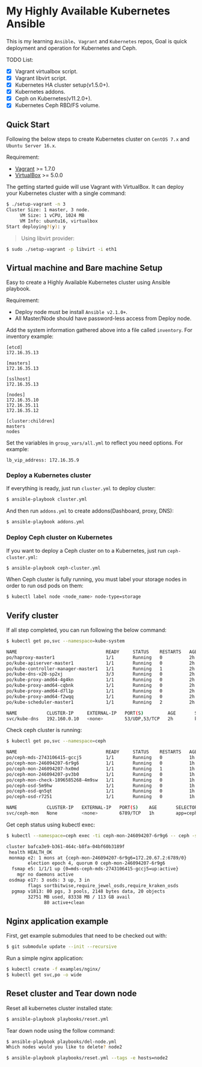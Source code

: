 # My Highly Available Kubernetes Ansible
This is my learning `Ansible`、`Vagrant` and `Kubernetes` repos, Goal is quick deployment and operation for Kubernetes and Ceph.

TODO List:
- [x] Vagrant virtualbox script.
- [x] Vagrant libvirt script.
- [x] Kubernetes HA cluster setup(v1.5.0+).
- [x] Kubernetes addons.
- [x] Ceph on Kubernetes(v11.2.0+).
- [x] Kubernetes Ceph RBD/FS volume.

## Quick Start
Following the below steps to create Kubernetes cluster on `CentOS 7.x` and `Ubuntu Server 16.x`.

Requirement:
* [Vagrant](https://www.vagrantup.com/downloads.html) >= 1.7.0
* [VirtualBox](https://www.virtualbox.org/wiki/Downloads) >= 5.0.0

The getting started guide will use Vagrant with VirtualBox. It can deploy your Kubernetes cluster with a single command:
```sh
$ ./setup-vagrant -n 3
Cluster Size: 1 master, 3 node.
     VM Size: 1 vCPU, 1024 MB
     VM Info: ubuntu16, virtualbox
Start deploying?(y): y
```
> Using libvirt provider:
```sh
$ sudo ./setup-vagrant -p libvirt -i eth1
```

## Virtual machine and Bare machine Setup
Easy to create a Highly Available Kubernetes cluster using Ansible playbook.  

Requirement:
* Deploy node must be install `Ansible v2.1.0+`.
* All Master/Node should have password-less access from Deploy node.

Add the system information gathered above into a file called `inventory`. For inventory example:
```
[etcd]
172.16.35.13

[masters]
172.16.35.13

[sslhost]
172.16.35.13

[nodes]
172.16.35.10
172.16.35.11
172.16.35.12

[cluster:children]
masters
nodes
```

Set the variables in `group_vars/all.yml` to reflect you need options. For example:
```
lb_vip_address: 172.16.35.9
```

### Deploy a Kubernetes cluster
If everything is ready, just run `cluster.yml` to deploy cluster:
```sh
$ ansible-playbook cluster.yml
```

And then run `addons.yml` to create addons(Dashboard, proxy, DNS):
```sh
$ ansible-playbook addons.yml
```

### Deploy Ceph cluster on Kubernetes
If you want to deploy a Ceph cluster on to a Kubernetes, just run `ceph-cluster.yml`:
```sh
$ ansible-playbook ceph-cluster.yml
```

When Ceph cluster is fully running, you must label your storage nodes in order to run osd pods on them:
```sh
$ kubectl label node <node_name> node-type=storage
```

## Verify cluster
If all step completed, you can run following the below command:
```sh
$ kubectl get po,svc --namespace=kube-system

NAME                                 READY     STATUS    RESTARTS   AGE       IP             NODE
po/haproxy-master1                   1/1       Running   0          2h        172.16.35.13   master1
po/kube-apiserver-master1            1/1       Running   0          2h        172.16.35.13   master1
po/kube-controller-manager-master1   1/1       Running   1          2h        172.16.35.13   master1
po/kube-dns-v20-sp2xj                3/3       Running   0          2h        172.20.3.2     node3
po/kube-proxy-amd64-4g4kn            1/1       Running   0          2h        172.16.35.12   node3
po/kube-proxy-amd64-cqbnk            1/1       Running   0          2h        172.16.35.11   node2
po/kube-proxy-amd64-d7l1p            1/1       Running   0          2h        172.16.35.10   node1
po/kube-proxy-amd64-f2wqq            1/1       Running   0          2h        172.16.35.13   master1
po/kube-scheduler-master1            1/1       Running   2          2h        172.16.35.13   master1

NAME           CLUSTER-IP     EXTERNAL-IP   PORT(S)         AGE       SELECTOR
svc/kube-dns   192.160.0.10   <none>        53/UDP,53/TCP   2h        k8s-app=kube-dns
```

Check ceph cluster is running:
```sh
$ kubectl get po,svc --namespace=ceph

NAME                                 READY     STATUS    RESTARTS   AGE       IP            NODE
po/ceph-mds-2743106415-gccj5         1/1       Running   0          1h        172.20.67.4   node1
po/ceph-mon-246094207-6r9g6          1/1       Running   0          1h        172.20.67.2   node1
po/ceph-mon-246094207-hx0md          1/1       Running   1          1h        172.20.77.3   node2
po/ceph-mon-246094207-pv3b0          1/1       Running   0          1h        172.20.3.3    node3
po/ceph-mon-check-1896585268-4m9sw   1/1       Running   0          1h        172.20.77.2   node2
po/ceph-osd-5m9hw                    1/1       Running   0          1h        172.20.3.4    node3
po/ceph-osd-qn5qt                    1/1       Running   0          1h        172.20.77.4   node2
po/ceph-osd-r7251                    1/1       Running   0          1h        172.20.67.3   node1

NAME           CLUSTER-IP   EXTERNAL-IP   PORT(S)    AGE       SELECTOR
svc/ceph-mon   None         <none>        6789/TCP   1h        app=ceph,daemon=mon
```

Get ceph status using kubectl exec:
```sh
$ kubectl --namespace=ceph exec -ti ceph-mon-246094207-6r9g6 -- ceph -s

cluster bafca3e9-b361-464c-b8fa-04bf60b3189f
 health HEALTH_OK
 monmap e2: 1 mons at {ceph-mon-246094207-6r9g6=172.20.67.2:6789/0}
        election epoch 4, quorum 0 ceph-mon-246094207-6r9g6
  fsmap e5: 1/1/1 up {0=mds-ceph-mds-2743106415-gccj5=up:active}
    mgr no daemons active
 osdmap e17: 3 osds: 3 up, 3 in
        flags sortbitwise,require_jewel_osds,require_kraken_osds
  pgmap v1813: 80 pgs, 3 pools, 2148 bytes data, 20 objects
        32751 MB used, 83338 MB / 113 GB avail
              80 active+clean
```

## Nginx application example
First, get example submodules that need to be checked out with:
```sh
$ git submodule update --init --recursive
```

Run a simple nginx application:
```sh
$ kubectl create -f examples/nginx/
$ kubectl get svc,po -o wide
```

## Reset cluster and Tear down node
Reset all kubernetes cluster installed state:
```sh
$ ansible-playbook playbooks/reset.yml
```

Tear down node using the follow command:
```sh
$ ansible-playbook playbooks/del-node.yml
Which nodes would you like to delete? node2

$ ansible-playbook playbooks/reset.yml --tags -e hosts=node2
```
